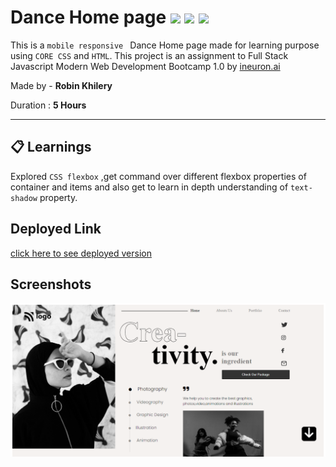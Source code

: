 # Dance Home page ![](https://img.shields.io/badge/-HTML-orange) ![](https://img.shields.io/badge/-CSS-yellowgreen)   ![](https://img.shields.io/badge/-mobile%20responsive-orange)
  
 This is a `mobile responsive ` Dance Home page made for learning purpose using `CORE CSS` and `HTML`.  This  project is an assignment to Full Stack Javascript Modern Web Development Bootcamp 1.0 by  [ineuron.ai](https://ineuron.ai/)  


Made by - **Robin Khilery**

Duration : **5 Hours**

***
 
## :clipboard: Learnings
Explored `CSS flexbox` ,get command over different flexbox properties  of container and items  and also get to  learn  in depth understanding of `text-shadow` property. 

## Deployed Link
 [click here to see deployed version]( https://dance-homepage-link.netlify.app/ "Click to Visit Link") 


## Screenshots
![](./assets//Screenshot.png)




 